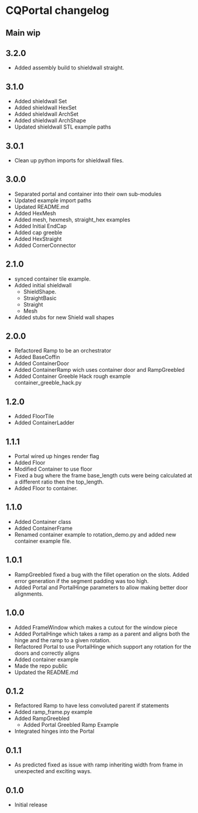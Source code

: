 # CQPortal changelog

## Main wip

## 3.2.0
* Added assembly build to shieldwall straight.

## 3.1.0
* Added shieldwall Set
* Added shieldwall HexSet
* Added shieldwall ArchSet
* Added shieldwall ArchShape
* Updated shieldwall STL example paths

## 3.0.1
* Clean up python imports for shieldwall files.

## 3.0.0
* Separated portal and container into their own sub-modules
* Updated example import paths
* Updated README.md
* Added HexMesh
* Added mesh, hexmesh, straight_hex examples
* Added Initial EndCap
* Added cap greeble
* Added HexStraight
* Added CornerConnector

## 2.1.0
* synced container tile example.
* Added initial shieldwall 
  * ShieldShape.
  * StraightBasic
  * Straight
  * Mesh 
* Added stubs for new Shield wall shapes

## 2.0.0
* Refactored Ramp to be an orchestrator
* Added BaseCoffin
* Added ContainerDoor
* Added ContainerRamp wich uses container door and RampGreebled
* Added Container Greeble Hack rough example container_greeble_hack.py

## 1.2.0
* Added FloorTile
* Added ContainerLadder

## 1.1.1
* Portal wired up hinges render flag
* Added Floor
* Modified Container to use floor
* Fixed a bug where the frame base_length cuts were being calculated at a different ratio then the top_length.
* Added Floor to container.

## 1.1.0
* Added Container class
* Added ContainerFrame
* Renamed container example to rotation_demo.py and added new container example file.

## 1.0.1
* RampGreebled fixed a bug with the fillet operation on the slots. Added error generation if the segment padding was too high.
* Added Portal and PortalHinge parameters to allow making better door alignments.

## 1.0.0
* Added FrameWindow which makes a cutout for the window piece
* Added PortalHinge which takes a ramp as a parent and aligns both the hinge and the ramp to a given rotation.
* Refactored Portal to use PortalHinge which support any rotation for the doors and correctly aligns
* Added container example
* Made the repo public
* Updated the README.md

## 0.1.2
* Refactored Ramp to have less convoluted parent if statements
* Added ramp_frame.py example
* Added RampGreebled
  * Added Portal Greebled Ramp Example
* Integrated hinges into the Portal

## 0.1.1
* As predicted fixed as issue with ramp inheriting width from frame in unexpected and exciting ways.

## 0.1.0
* Initial release